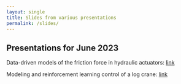 ```yaml
---
layout: single
title: Slides from various presentations
permalink: /slides/
---
```


## Presentations for June 2023

Data-driven models of the friction force in hydraulic actuators: [link](hydraulics_06_2023)

Modeling and reinforcement learning control of a log crane: [link](log_crane_06_2023)
